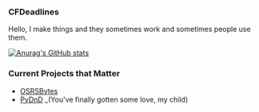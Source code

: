 ### CFDeadlines

Hello, I make things and they sometimes work and sometimes people use them.


[![Anurag's GitHub stats](https://github-readme-stats.vercel.app/api?username=Coffee-fueled-deadlines&theme=vision-friendly-dark)](https://github.com/anuraghazra/github-readme-stats)

### Current Projects that Matter

* [OSRSBytes](https://github.com/Coffee-fueled-deadlines/OSRSBytes)
* [PyDnD](https://github.com/Coffee-fueled-deadlines/PyDnD) _(You've finally gotten some love, my child)
